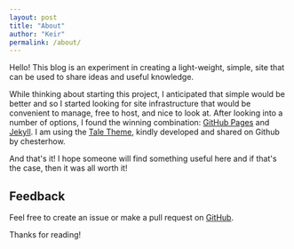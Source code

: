```yaml
---
layout: post
title: "About"
author: "Keir"
permalink: /about/
---
```


Hello! This blog is an experiment in creating a light-weight, simple, site that can be used to share ideas and useful knowledge.

While thinking about starting this project, I anticipated that simple would be better and so I started looking for site infrastructure that would be convenient to manage, free to host, and nice to look at. After looking into a number of options, I found the winning combination: [GitHub Pages](https://pages.github.com/) and [Jekyll](https://jekyllrb.com/). I am using the [Tale Theme](https://github.com/chesterhow/tale), kindly developed and shared on Github by chesterhow.

And that's it! I hope someone will find something useful here and if that's the case, then it was all worth it! 

## Feedback
Feel free to create an issue or make a pull request on [GitHub](https://github.com/krjhnsn/krjhnsn.github.io).

Thanks for reading!
